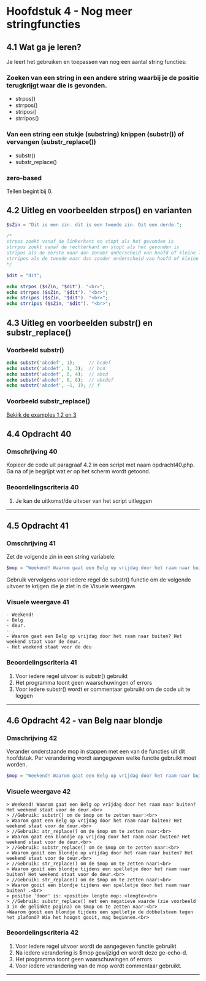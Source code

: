 # Hoofdstuk 4 - Nog meer stringfuncties

## 4.1 Wat ga je leren?
Je leert het gebruiken en toepassen van nog een aantal string functies:

### Zoeken van een string in een andere string waarbij je de positie terugkrijgt waar die is gevonden.
- strpos() 
- strrpos()
- stripos()
- strripos()

### Van een string een stukje (substring) knippen (substr()) of vervangen (substr_replace())
- substr()
- substr_replace()

### zero-based
Tellen begint bij 0.

## 4.2 Uitleg en voorbeelden strpos() en varianten

~~~php
$sZin = "Dit is een zin. dit is een tweede zin. Dit een derde.";

/*
strpos zoekt vanaf de linkerkant en stopt als het gevonden is
strrpos zoekt vanaf de rechterkant en stopt als het gevonden is
stripos als de eerste maar dan zonder onderscheid van hoofd of kleine letters
strripos als de tweede maar dan zonder onderscheid van hoofd of kleine letters
*/

$dit = "dit";

echo strpos ($sZin, "$dit"). "<br>";
echo strrpos ($sZin, "$dit"). "<br>";
echo stripos ($sZin, "$dit"). "<br>";
echo strripos ($sZin, "$dit"). "<br>";

~~~
## 4.3 Uitleg en voorbeelden substr() en substr_replace()

### Voorbeeld substr()
~~~php
echo substr('abcdef', 1);     // bcdef
echo substr('abcdef', 1, 3);  // bcd
echo substr('abcdef', 0, 4);  // abcd
echo substr('abcdef', 0, 8);  // abcdef
echo substr('abcdef', -1, 1); // f
~~~


### Voorbeeld substr_replace()

[Bekijk de examples 1,2 en 3](http://www.w3schools.com/php/func_string_substr_replace.asp)

## 4.4 Opdracht 40

### Omschrijving 40
Kopieer de code uit paragraaf 4.2 in een script met naam opdracht40.php.
Ga na of je begrijpt wat er op het scherm wordt getoond.

### Beoordelingscriteria 40
1. Je kan de uitkomst/de uitvoer van het script uitleggen 

---
## 4.5 Opdracht 41

### Omschrijving 41
Zet de volgende zin in een string variabele:
~~~php
$mop = "Weekend! Waarom gaat een Belg op vrijdag door het raam naar buiten? Het weekend staat voor de deur.";
~~~
Gebruik vervolgens voor iedere regel de substr() functie om de volgende uitvoer te krijgen die je ziet in de Visuele weergave.
### Visuele weergave 41

    - Weekend!
    - Belg
    - deur.
    - .
    - Waarom gaat een Belg op vrijdag door het raam naar buiten? Het weekend staat voor de deur.
    - Het weekend staat voor de deu

### Beoordelingscriteria 41
1. Voor iedere regel uitvoer is substr() gebruikt
2. Het programma toont geen waarschuwingen of errors
3. Voor iedere substr() wordt er commentaar gebruikt om de code uit te leggen

---
## 4.6 Opdracht 42 - van Belg naar blondje

### Omschrijving 42
Verander onderstaande mop in stappen met een van de functies uit dit hoofdstuk. Per verandering wordt aangegeven welke functie gebruikt moet worden.

~~~php
$mop = "Weekend! Waarom gaat een Belg op vrijdag door het raam naar buiten? Het weekend staat voor de deur.";
~~~

### Visuele weergave 42

    > Weekend! Waarom gaat een Belg op vrijdag door het raam naar buiten? Het weekend staat voor de deur.<br>
    > //Gebruik: substr() om de $mop om te zetten naar:<br>
    > Waarom gaat een Belg op vrijdag door het raam naar buiten? Het weekend staat voor de deur.<br>
    > //Gebruik: str_replace() om de $mop om te zetten naar:<br>
    > Waarom gaat een blondje op vrijdag door het raam naar buiten? Het weekend staat voor de deur.<br>
    > //Gebruik: substr_replace() om de $mop om te zetten naar:<br>
    > Waarom gooit een blondje op vrijdag door het raam naar buiten? Het weekend staat voor de deur.<br>
    > //Gebruik: str_replace() om de $mop om te zetten naar:<br>
    > Waarom gooit een blondje tijdens een spelletje door het raam naar buiten? Het weekend staat voor de deur.<br>
    > //Gebruik: str_replace() om de $mop om te zetten naar:<br>
    > Waarom gooit een blondje tijdens een spelletje door het raam naar buiten? .<br>
    > positie 'door' is: <positie> lengte mop: <lengte><br>
    > //Gebruik: substr_replace() met een negatieve waarde (zie voorbeeld 3 in de gelinkte pagina) om $mop om te zetten naar:<br>
    >Waarom gooit een blondje tijdens een spelletje de dobbelsteen tegen het plafond? Wie het hoogst gooit, mag beginnen.<br>

### Beoordelingscriteria 42
1. Voor iedere regel uitvoer wordt de aangegeven functie gebruikt
2. Na iedere verandering is $mop gewijzigd en wordt deze ge-echo-d.
3. Het programma toont geen waarschuwingen of errors
4. Voor iedere verandering van de mop wordt commentaar gebruikt.
---